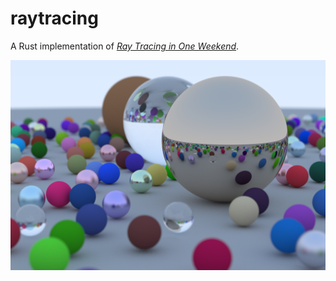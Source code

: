 # raytracing

A Rust implementation of [_Ray Tracing in One Weekend_](https://raytracing.github.io/books/RayTracingInOneWeekend.html).

![Scene composed of spheres demonstrating diffuse, reflective, and refractive materials](example.png)
